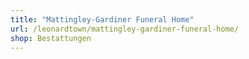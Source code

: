 ```yaml
---
title: "Mattingley-Gardiner Funeral Home"
url: /leonardtown/mattingley-gardiner-funeral-home/
shop: Bestattungen
---
```

